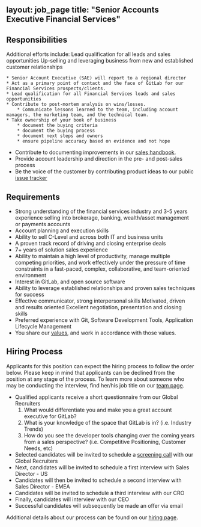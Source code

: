 layout: job_page
title: "Senior Accounts Executive Financial Services"
---

## Responsibilities

Additional efforts include:
Lead qualification for all leads and sales opportunities
Up-selling and leveraging business from new and established customer relationships

    * Senior Account Executive (SAE) will report to a regional director
    * Act as a primary point of contact and the face of GitLab for our Financial Services prospects/clients.
    * Lead qualification for all Financial Services leads and sales opportunities
    * Contribute to post-mortem analysis on wins/losses.
        * Communicate lessons learned to the team, including account managers, the marketing team, and the technical team.
    * Take ownership of your book of business
        * document the buying criteria
        * document the buying process
        * document next steps and owners
        * ensure pipeline accuracy based on evidence and not hope
* Contribute to documenting improvements in our [sales handbook](https://about.gitlab.com/handbook/sales/).
* Provide account leadership and direction in the pre- and post-sales process
* Be the voice of the customer by contributing product ideas to our public [issue tracker](https://gitlab.com/gitlab-org/gitlab-ee/issues)

## Requirements

* Strong understanding of the financial services industry and   3-5 years experience selling into brokerage, banking, wealth/asset management or payments accounts
* Account planning and execution skills
* Ability to sell C-Level and across both IT and business units
* A proven track record of driving and closing enterprise deals
* 7+ years of solution sales experience
* Ability to maintain a high level of productivity, manage multiple competing priorities, and work effectively under the pressure of time constraints in a fast-paced, complex, collaborative, and team-oriented environment
* Interest in GitLab, and open source software
* Ability to leverage established relationships and proven sales techniques for success
* Effective communicator, strong interpersonal skills
Motivated, driven and results oriented
Excellent negotiation, presentation and closing skills
* Preferred experience with Git, Software Development Tools, Application Lifecycle Management
* You share our [values](/handbook/#values), and work in accordance with those values.

## Hiring Process

Applicants for this position can expect the hiring process to follow the order below. Please keep in mind that applicants can be declined from the position at any stage of the process. To learn more about someone who may be conducting the interview, find her/his job title on our [team page](/team).

* Qualified applicants receive a short questionnaire from our Global Recruiters
  1. What would differentiate you and make you a great account executive for GitLab?
  1. What is your knowledge of the space that GitLab is in? (i.e. Industry Trends)
  1. How do you see the developer tools changing over the coming years from a sales perspective? (i.e. Competitive Positioning, Customer Needs, etc)
* Selected candidates will be invited to schedule a [screening call](/handbook/hiring/#screening-call) with our Global Recruiters
* Next, candidates will be invited to schedule a first interview with Sales Director - US
* Candidates will then be invited to schedule a second interview with Sales Director - EMEA
* Candidates will be invited to schedule a third interview with our CRO
* Finally, candidates will interview with our CEO
* Successful candidates will subsequently be made an offer via email

Additional details about our process can be found on our [hiring page](/handbook/hiring).
